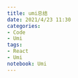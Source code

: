 ```yaml
---
title: umi总结
date: 2021/4/23 11:30
categories: 
- Code
- Umi
tags: 
- React
- Umi
notebook: Umi
---
```


